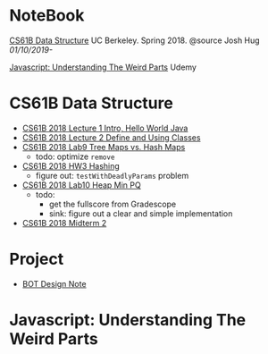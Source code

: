 # NoteBook

[CS61B Data Structure](#CS61B-data-structure) UC Berkeley. Spring 2018. @source Josh Hug _01/10/2019-_

[Javascript: Understanding The Weird Parts](#javascript-understanding-the-weird-parts) Udemy

# CS61B Data Structure
- [CS61B 2018 Lecture 1 Intro, Hello World Java](../../issues/79)
- [CS61B 2018 Lecture 2 Define and Using Classes](../../issues/80)
- [CS61B 2018 Lab9 Tree Maps vs. Hash Maps](../../issues/108)
  - todo: optimize `remove`
- [CS61B 2018 HW3 Hashing](../../issues/112)
  - figure out: `testWithDeadlyParams` problem
- [CS61B 2018 Lab10 Heap Min PQ](../../issues/114)
  - todo:
    - get the fullscore from Gradescope
    - sink: figure out a clear and simple implementation
- [CS61B 2018 Midterm 2](../../issues/115)
  
# Project
- [BOT Design Note](../../issues/87)

# Javascript: Understanding The Weird Parts
